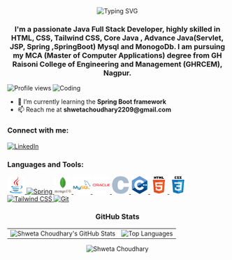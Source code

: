 <div align="center">
  <img src="https://readme-typing-svg.herokuapp.com?color=%236FDA44&size=32&center=true&vCenter=true&width=630&height=50&lines=Hi+👋,+I'm+Shweta+Choudhary;Java+Full+Stack+Developer+From+India" alt="Typing SVG">
</div>

<h3 align="center">
I'm a passionate Java Full Stack Developer, highly skilled in HTML, CSS, Tailwind CSS, Core Java , Advance Java(Servlet, JSP, Spring ,SpringBoot) Mysql and MonogoDb. I am pursuing my MCA (Master of Computer Applications) degree from GH Raisoni College of Engineering and Management (GHRCEM), Nagpur.
</h3>

<img align="right" alt="Coding" width="400" src="https://user-images.githubusercontent.com/74038190/221352975-94759904-aa4c-4032-a8ab-b546efb9c478.gif">

<p align="left">
  <img src="https://komarev.com/ghpvc/?username=shweta1015&label=Profile%20views&color=0e75b6&style=flat" alt="Profile views">
</p>

<ul>
  <li>🌱 I’m currently learning the <strong>Spring Boot framework</strong></li>
  <li>📫 Reach me at <strong>shwetachoudhary2209@gmail.com</strong></li>
</ul>

<h3 align="left">Connect with me:</h3>
<p align="left">
  <a href="https://www.linkedin.com/in/shweta-choudhary-0057a6274/" target="_blank">
    <img align="center" src="https://raw.githubusercontent.com/rahuldkjain/github-profile-readme-generator/master/src/images/icons/Social/linked-in-alt.svg" alt="LinkedIn" height="30" width="40">
  </a>
</p>

<h3 align="left">Languages and Tools:</h3>
<p align="left">
   <a href="https://www.java.com" target="_blank" rel="noreferrer">
    <img src="https://raw.githubusercontent.com/devicons/devicon/master/icons/java/java-original.svg" alt="Java" width="40" height="40" margin="30" >
  </a>
    <a href="https://spring.io/" target="_blank" rel="noreferrer">
    <img src="https://www.vectorlogo.zone/logos/springio/springio-icon.svg" alt="Spring" width="40" height="40" margin="30">
  </a>
  <a href="https://www.mongodb.com/" target="_blank" rel="noreferrer">
    <img src="https://raw.githubusercontent.com/devicons/devicon/master/icons/mongodb/mongodb-original-wordmark.svg" alt="MongoDB" width="40" height="40" margin="30" >
  </a>
  <a href="https://www.mysql.com/" target="_blank" rel="noreferrer">
    <img src="https://raw.githubusercontent.com/devicons/devicon/master/icons/mysql/mysql-original-wordmark.svg" alt="MySQL" width="40" height="40" margin="30">
  </a>
   <a href="https://www.oracle.com/" target="_blank" rel="noreferrer">
    <img src="https://raw.githubusercontent.com/devicons/devicon/master/icons/oracle/oracle-original.svg" alt="Oracle" width="40" height="40" margin="30" >
  </a>
  <a href="https://www.cprogramming.com/" target="_blank" rel="noreferrer">
    <img src="https://raw.githubusercontent.com/devicons/devicon/master/icons/c/c-original.svg" alt="C" width="40" height="40" margin="30">
  </a>
  <a href="https://www.w3schools.com/cpp/" target="_blank" rel="noreferrer">
    <img src="https://raw.githubusercontent.com/devicons/devicon/master/icons/cplusplus/cplusplus-original.svg" alt="C++" width="40" height="40" margin="30" >
  </a>
  <a href="https://www.w3.org/html/" target="_blank" rel="noreferrer">
    <img src="https://raw.githubusercontent.com/devicons/devicon/master/icons/html5/html5-original-wordmark.svg" alt="HTML5" width="40" height="40" margin="30">
  </a>
    <a href="https://www.w3schools.com/css/" target="_blank" rel="noreferrer">
    <img src="https://raw.githubusercontent.com/devicons/devicon/master/icons/css3/css3-original-wordmark.svg" alt="CSS3" width="40" height="40" margin="30">
  </a>
    <a href="https://tailwindcss.com/" target="_blank" rel="noreferrer">
    <img src="https://www.vectorlogo.zone/logos/tailwindcss/tailwindcss-icon.svg" alt="Tailwind CSS" width="40" height="40" margin="30" >
  </a>
  <a href="https://git-scm.com/" target="_blank" rel="noreferrer">
    <img src="https://www.vectorlogo.zone/logos/git-scm/git-scm-icon.svg" alt="Git" width="40" height="40" margin="30">
  </a>  
</p>

<h3 align="center">GitHub Stats</h3>
<table align="center">
  <tr>
    <td>
      <img src="https://github-readme-stats.vercel.app/api?username=shweta1015&include_all_commits=true&count_private=true&show_icons=true&line_height=20&title_color=7A7ADB&icon_color=2234AE&text_color=D3D3D3&bg_color=0,000000,130F40" alt="Shweta Choudhary's GitHub Stats">
    </td>
    <td>
      <img src="https://github-readme-stats.vercel.app/api/top-langs?username=shweta1015&show_icons=true&locale=en&layout=compact&title_color=7A7ADB&icon_color=2234AE&text_color=D3D3D3&bg_color=0,000000,130F40" alt="Top Languages">
    </td>
  </tr>
</table>

<div align="center">
  <p>
    <img src="https://github-readme-streak-stats.herokuapp.com/?user=Shweta1015&theme=dark" alt="Shweta Choudhary">
  </p>
</div>
